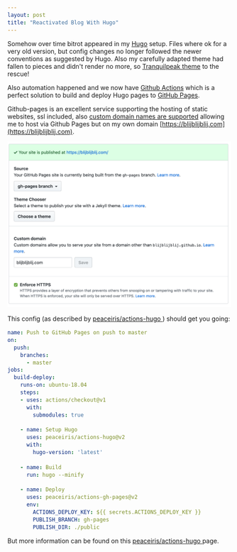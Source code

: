 ```yaml
---
layout: post
title: "Reactivated Blog With Hugo"
---
```

Somehow over time bitrot appeared in my [Hugo](https://gohugo.io/) setup. Files where ok 
for a very old version, but config changes no longer followed the newer 
conventions as suggested by Hugo. Also my carefully adapted
theme had fallen to pieces and didn't render no more, so [Tranquilpeak theme](https://github.com/kakawait/hugo-tranquilpeak-theme/) 
to the rescue!

Also automation happened and we now have [Github Actions](https://github.com/features/actions) which is a 
perfect solution to build and deploy Hugo pages to [GitHub Pages](https://pages.github.com/). 

Github-pages is an excellent service
supporting the hosting of static websites, ssl included, also 
[custom domain names are supported](https://help.github.com/en/github/working-with-github-pages/about-custom-domains-and-github-pages) allowing me to host via Github
Pages but on my own domain [https://blijblijblij.com](https://blijblijblij.com).

![Git settings](/assets/images/2019-12-30-git-settings.png "Git settings")

This config (as described by
[peaceiris/actions-hugo
](https://github.com/peaceiris/actions-hugo)) should get you going:

```yaml
name: Push to GitHub Pages on push to master
on:
  push:
    branches:
      - master
jobs:
  build-deploy:
    runs-on: ubuntu-18.04
    steps:
    - uses: actions/checkout@v1
      with:
        submodules: true

    - name: Setup Hugo
      uses: peaceiris/actions-hugo@v2
      with:
        hugo-version: 'latest'

    - name: Build
      run: hugo --minify

    - name: Deploy
      uses: peaceiris/actions-gh-pages@v2
      env:
        ACTIONS_DEPLOY_KEY: ${{ secrets.ACTIONS_DEPLOY_KEY }}
        PUBLISH_BRANCH: gh-pages
        PUBLISH_DIR: ./public
```

But more information can be found on this [peaceiris/actions-hugo
](https://github.com/peaceiris/actions-hugo) page.
